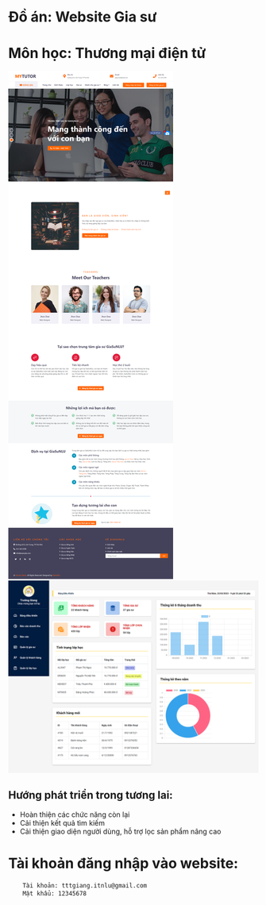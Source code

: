 # Đồ án: Website Gia sư
# Môn học: Thương mại điện tử
![screenshot](https://github.com/tyangk1/GiaSuNLU/blob/7c57391976963de5d9e7db23d79058e00d953217/src/main/webapp/view/client/img/home.png)
![screenshot](https://github.com/tyangk1/GiaSuNLU/blob/7c57391976963de5d9e7db23d79058e00d953217/src/main/webapp/view/admin/images/home.png)
## Hướng phát triển trong tương lai:
- Hoàn thiện các chức năng còn lại
- Cải thiện kết quả tìm kiếm
-	Cải thiện giao diện người dùng, hỗ trợ lọc sản phẩm nâng cao

# Tài khoản đăng nhập vào website:
```
	Tài khoản: tttgiang.itnlu@gmail.com
	Mật khẩu: 12345678
```

